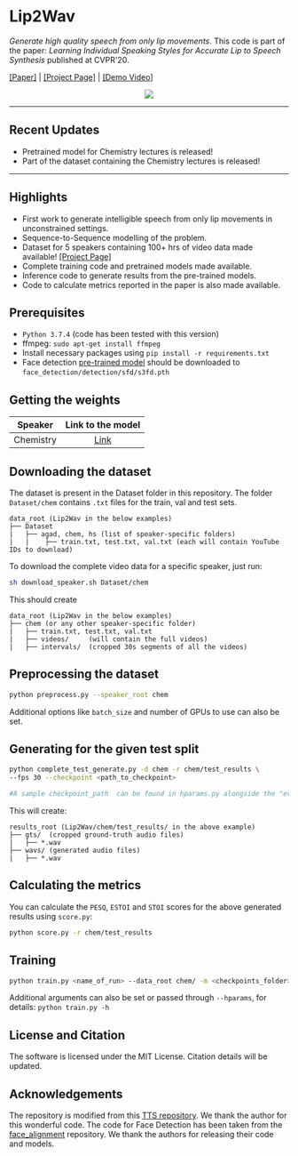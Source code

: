 # Lip2Wav

*Generate high quality speech from only lip movements*. This code is part of the paper: _Learning Individual Speaking Styles for Accurate Lip to Speech Synthesis_ published at CVPR'20.

[[Paper]](https://arxiv.org/abs/2005.08209) | [[Project Page]](http://cvit.iiit.ac.in/research/projects/cvit-projects/speaking-by-observing-lip-movements) | [[Demo Video]](https://www.youtube.com/watch?v=HziA-jmlk_4)
 <p align="center">
  <img src="images/banner.gif"/></p>

----------
Recent Updates
----------
- Pretrained model for Chemistry lectures is released!
- Part of the dataset containing the Chemistry lectures is released!

----------
Highlights
----------
 - First work to generate intelligible speech from only lip movements in unconstrained settings.
 - Sequence-to-Sequence modelling of the problem.
 - Dataset for 5 speakers containing 100+ hrs of video data made available! [[Project Page]](http://cvit.iiit.ac.in/research/projects/cvit-projects/speaking-by-observing-lip-movements) 
 - Complete training code and pretrained models made available.
 - Inference code to generate results from the pre-trained models.
 - Code to calculate metrics reported in the paper is also made available.


Prerequisites
-------------
- `Python 3.7.4` (code has been tested with this version)
- ffmpeg: `sudo apt-get install ffmpeg`
- Install necessary packages using `pip install -r requirements.txt`
- Face detection [pre-trained model](https://www.adrianbulat.com/downloads/python-fan/s3fd-619a316812.pth) should be downloaded to `face_detection/detection/sfd/s3fd.pth`

Getting the weights
----------
| Speaker  | Link to the model |
| ------------- | :---------------: |
| Chemistry  | [Link](https://iiitaphyd-my.sharepoint.com/:f:/g/personal/radrabha_m_research_iiit_ac_in/Eo6wv0MH0YlGn5sgRaPnEkIBUf910oTDNnAf4X7XTqmvFQ?e=u8bhPR)  |


Downloading the dataset
----------

<!--If you would like to train/test on our Lip2Wav dataset, download it from our [project page](http://cvit.iiit.ac.in/research/projects/cvit-projects/speaking-by-observing-lip-movements). The download will be a small zip file with several `.csv` files containing the YouTube IDs of the videos to create the dataset for each speaker. Assuming the zip file is extracted as follows:-->
The dataset is present in the Dataset folder in this repository. The folder `Dataset/chem` contains `.txt` files for the train, val and test sets.

```
data_root (Lip2Wav in the below examples)
├── Dataset
|	├── agad, chem, hs (list of speaker-specific folders)
|	|    ├── train.txt, test.txt, val.txt (each will contain YouTube IDs to download)
```

To download the complete video data for a specific speaker, just run:

```bash
sh download_speaker.sh Dataset/chem
```

This should create

```
data_root (Lip2Wav in the below examples)
├── chem (or any other speaker-specific folder)
|	├── train.txt, test.txt, val.txt
|	├── videos/		(will contain the full videos)
|	├── intervals/	(cropped 30s segments of all the videos) 
```


Preprocessing the dataset
----------
```bash
python preprocess.py --speaker_root chem
```

Additional options like `batch_size` and number of GPUs to use can also be set.


Generating for the given test split
----------
```bash
python complete_test_generate.py -d chem -r chem/test_results \
--fps 30 --checkpoint <path_to_checkpoint>

#A sample checkpoint_path  can be found in hparams.py alongside the "eval_ckpt" param.
```

This will create:
```
results_root (Lip2Wav/chem/test_results/ in the above example)
├── gts/  (cropped ground-truth audio files)
|	├── *.wav
├── wavs/ (generated audio files)
|	├── *.wav
```

Calculating the metrics
----------
You can calculate the `PESQ`, `ESTOI` and `STOI` scores for the above generated results using `score.py`:
```bash
python score.py -r chem/test_results
```

Training
----------
```bash
python train.py <name_of_run> --data_root chem/ -m <checkpoints_folder> --fps 30
```
Additional arguments can also be set or passed through `--hparams`, for details: `python train.py -h`


License and Citation
----------
The software is licensed under the MIT License. Citation details will be updated.


Acknowledgements
----------
The repository is modified from this [TTS repository](https://github.com/CorentinJ/Real-Time-Voice-Cloning). We thank the author for this wonderful code. The code for Face Detection has been taken from the [face_alignment](https://github.com/1adrianb/face-alignment) repository. We thank the authors for releasing their code and models.
